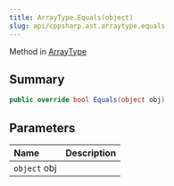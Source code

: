 ```yaml
---
title: ArrayType.Equals(object)
slug: api/cppsharp.ast.arraytype.equals
---
```

Method in [ArrayType](/api/cppsharp/ast/arraytype)

## Summary



```csharp
public override bool Equals(object obj)
```

## Parameters

|Name|Description|
|:---|:---|
|`object` obj||

